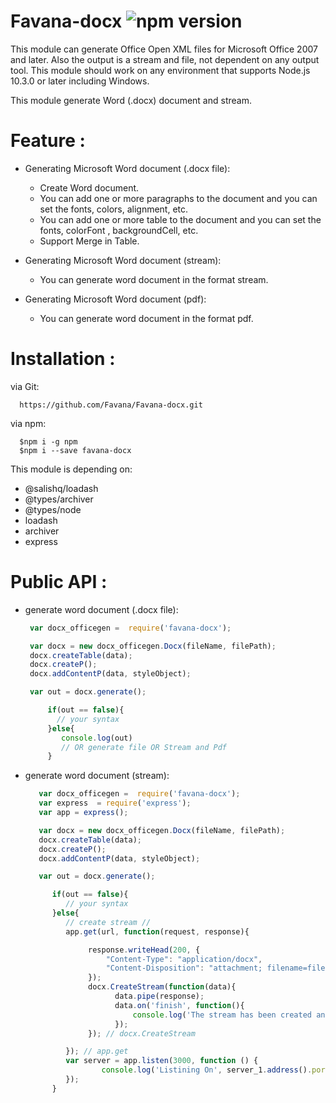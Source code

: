 # Favana-docx ![npm version](https://badge.fury.io/js/favana-docx.svg)

This module can generate Office Open XML files for Microsoft Office 2007 and later.
Also the output is a stream and file, not dependent on any output tool.
This module should work on any environment that supports Node.js 10.3.0 or later including Windows.

This module generate Word (.docx) document and stream.
# Feature :

- Generating Microsoft Word document (.docx file):
  - Create Word document.
  - You can add one or more paragraphs to the document and you can set the fonts, colors, alignment, etc.
  - You can add one or more table to the document and you can set the fonts,  colorFont , backgroundCell, etc.
  - Support Merge in Table.

- Generating Microsoft Word document (stream):
  - You can generate word document in the format stream.

- Generating Microsoft Word document (pdf):
  - You can generate word document in the format pdf.


# Installation :

 via Git:

      https://github.com/Favana/Favana-docx.git

 via npm:

      $npm i -g npm
      $npm i --save favana-docx

This module is depending on:

- @salishq/loadash
- @types/archiver
- @types/node
- loadash
- archiver
- express


# Public API :

   - generate word document (.docx file):
        ```js
         var docx_officegen =  require('favana-docx');

         var docx = new docx_officegen.Docx(fileName, filePath);
         docx.createTable(data);
         docx.createP();
         docx.addContentP(data, styleObject);

         var out = docx.generate();

             if(out == false){
               // your syntax
             }else{
                console.log(out)
                // OR generate file OR Stream and Pdf
             }
        ```

   - generate word document (stream):
        ```js
           var docx_officegen =  require('favana-docx');
           var express  = require('express');
           var app = express();

           var docx = new docx_officegen.Docx(fileName, filePath);
           docx.createTable(data);
           docx.createP();
           docx.addContentP(data, styleObject);

           var out = docx.generate();

              if(out == false){
                 // your syntax
              }else{
                 // create stream //
                 app.get(url, function(request, response){

                      response.writeHead(200, {
                          "Content-Type": "application/docx",
                          "Content-Disposition": "attachment; filename=filename.docx"
                      });
                      docx.CreateStream(function(data){
                            data.pipe(response);
                            data.on('finish', function(){
                                console.log('The stream has been created and the file is ready to download');
                            });
                      }); // docx.CreateStream

                 }); // app.get
                 var server = app.listen(3000, function () {
                         console.log('Listining On', server_1.address().port);
                 });
              }
        ```


